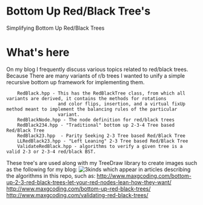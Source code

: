 # Bottom Up Red/Black Tree's
Simplifying Bottom Up Red/Black Trees

# What's here
On my blog I frequently discuss various topics related to red/black trees. Because There are
many variants of r/b trees I wanted to unify a simple recursive bottom up framework for implementing them.

```
    RedBlack.hpp - This has the RedBlackTree class, from which all variants are derived, it contains the methods for rotations
                   and color flips, insertion, and a virtual fixUp method meant to implement the balancing rules of the particular
                   variant.
    RedBlackNode.hpp - The node definition for red/black trees
    RedBlack234.hpp - "Traditional" bottom up 2-3-4 Tree based Red/Black Tree
    RedBlack23.hpp  - Parity Seeking 2-3 Tree based Red/Black Tree
    LLRedBlack23.hpp - "Left Leaning" 2-3 Tree based Red/Black Tree
    ValidateRedBlack.hpp - algorithms to verify a given tree is a valid 2-3 or 2-3-4 red/black BST.
```

These tree's are used along with my TreeDraw library to create images such as the following for my blog:
![3kinds](https://github.com/maxgoren/RedBlackTrees/assets/65133477/d4e36933-178c-4e93-8af5-028e5c35d70e)
which appear in articles describing the algorithms in this repo, such as:
http://www.maxgcoding.com/bottom-up-2-3-red-black-trees-let-your-red-nodes-lean-how-they-want/
http://www.maxgcoding.com/bottom-up-red-black-trees/
http://www.maxgcoding.com/validating-red-black-trees/
